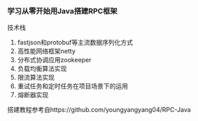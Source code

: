 ### 学习从零开始用Java搭建RPC框架

技术栈

1. fastjson和protobuf等主流数据序列化方式
2. 高性能网络框架netty
3. 分布式协调应用zookeeper
4. 负载均衡算法实现
5. 限流算法实现
6. 重试任务和定时任务在项目场景下的运用
7. 熔断器实现

搭建教程参考自https://github.com/youngyangyang04/RPC-Java